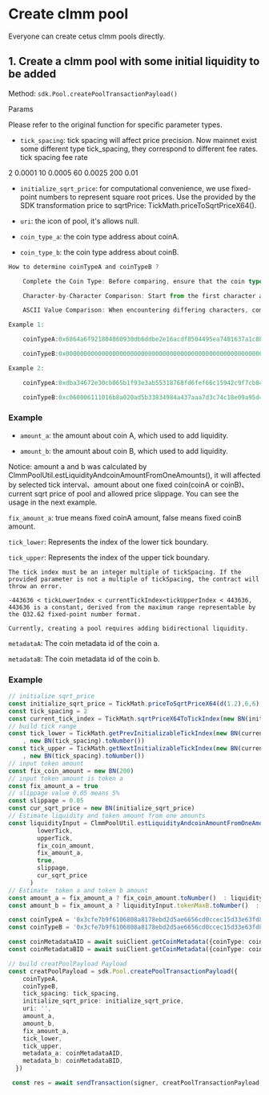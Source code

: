 # Create clmm pool

Everyone can create cetus clmm pools directly.

## 1. Create a clmm pool with some initial liquidity to be added

Method: `sdk.Pool.createPoolTransactionPayload()`

Params

Please refer to the original function for specific parameter types.

+ `tick_spacing`: tick spacing will affect price precision. Now mainnet exist some different type tick_spacing, they correspond to different fee rates.
tick spacing fee rate

2 0.0001
10 0.0005
60 0.0025
200 0.01

+ `initialize_sqrt_price`: for computational convenience, we use fixed-point numbers to represent square root prices. Use the provided by the SDK transformation price to sqrtPrice: TickMath.priceToSqrtPriceX64().

+ `uri`: the icon of pool, it's allows null.

+ `coin_type_a`: the coin type address about coinA.

+ `coin_type_b`: the coin type address about coinB.

```typescript
How to determine coinTypeA and coinTypeB ?

    Complete the Coin Type: Before comparing, ensure that the coin type is complete.

    Character-by-Character Comparison: Start from the first character and compare the characters of the two coins' coinType addresses one by one.

    ASCII Value Comparison: When encountering differing characters, compare their ASCII values. The coin corresponding to the character with the larger ASCII value is considered "coin a".

Example 1:

    coinTypeA:0x6864a6f921804860930db6ddbe2e16acdf8504495ea7481637a1c8b9a8fe54b::cetus::CETUS

    coinTypeB:0x0000000000000000000000000000000000000000000000000000000000000002::sui::SUI

Example 2:

    coinTypeA:0xdba34672e30cb065b1f93e3ab55318768fd6fef66c15942c9f7cb846e2f900e7::usdc::USDC

    coinTypeB:0xc060006111016b8a020ad5b33834984a437aaa7d3c74c18e09a95d48aceab08c::coin::COIN
```

### Example

+ `amount_a`: the amount about coin A, which used to add liquidity.

+ `amount_b`: the amount about coin B, which used to add liquidity.

Notice: amount a and b was calculated by ClmmPoolUtil.estLiquidityAndcoinAmountFromOneAmounts(), it will affected by selected tick interval、amount about one fixed coin(coinA or coinB)、current sqrt price of pool and allowed price slippage. You can see the usage in the next example.

`fix_amount_a`: true means fixed coinA amount, false means fixed coinB amount.

`tick_lower`: Represents the index of the lower tick boundary.

`tick_upper`: Represents the index of the upper tick boundary.

```
The tick index must be an integer multiple of tickSpacing. If the provided parameter is not a multiple of tickSpacing, the contract will throw an error.

-443636 < tickLowerIndex < currentTickIndex<tickUpperIndex < 443636, 443636 is a constant, derived from the maximum range representable by the Q32.62 fixed-point number format.

Currently, creating a pool requires adding bidirectional liquidity.
```

`metadataA`: The coin metadata id of the coin a.

`metadataB`: The coin metadata id of the coin b.


### Example

```typescript
// initialize sqrt_price
const initialize_sqrt_price = TickMath.priceToSqrtPriceX64(d(1.2),6,6).toString()
const tick_spacing = 2
const current_tick_index = TickMath.sqrtPriceX64ToTickIndex(new BN(initialize_sqrt_price))
// build tick range
const tick_lower = TickMath.getPrevInitializableTickIndex(new BN(current_tick_index).toNumber()
    , new BN(tick_spacing).toNumber())
const tick_upper = TickMath.getNextInitializableTickIndex(new BN(current_tick_index).toNumber()
    , new BN(tick_spacing).toNumber())
// input token amount
const fix_coin_amount = new BN(200)
// input token amount is token a
const fix_amount_a = true
// slippage value 0.05 means 5%
const slippage = 0.05
const cur_sqrt_price = new BN(initialize_sqrt_price)
// Estimate liquidity and token amount from one amounts
const liquidityInput = ClmmPoolUtil.estLiquidityAndcoinAmountFromOneAmounts(
        lowerTick,
        upperTick,
        fix_coin_amount,
        fix_amount_a,
        true,
        slippage,
        cur_sqrt_price
      )
// Estimate  token a and token b amount
const amount_a = fix_amount_a ? fix_coin_amount.toNumber()  : liquidityInput.tokenMaxA.toNumber()
const amount_b = fix_amount_a ? liquidityInput.tokenMaxB.toNumber()  : fix_coin_amount.toNumber()

const coinTypeA = '0x3cfe7b9f6106808a8178ebd2d5ae6656cd0ccec15d33e63fd857c180bde8da75::coin:CetusUSDT'
const coinTypeB = '0x3cfe7b9f6106808a8178ebd2d5ae6656cd0ccec15d33e63fd857c180bde8da75::coin::CetusUSDC'

const coinMetadataAID = await suiClient.getCoinMetadata({coinType: coinTypeA}).id
const coinMetadataBID = await suiClient.getCoinMetadata({coinType: coinTypeB}).id

// build creatPoolPayload Payload
const creatPoolPayload = sdk.Pool.createPoolTransactionPayload({
    coinTypeA,
    coinTypeB,
    tick_spacing: tick_spacing,
    initialize_sqrt_price: initialize_sqrt_price,
    uri: '',
    amount_a,
    amount_b,
    fix_amount_a,
    tick_lower,
    tick_upper,
    metadata_a: coinMetadataAID,
    metadata_b: coinMetadataBID,
  })

 const res = await sendTransaction(signer, creatPoolTransactionPayload,true)
```

